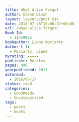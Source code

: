 ```yaml
---
title: What Alice Forgot
author: Glenn Dixon
layout: layouts/post.njk
date: 2018-07-28T15:06:37+00:00
url: /what-alice-forgot/
Book Id:
  - 11459962
bookauthor: Liane Moriarty
Author l-f:
  - Moriarty, Liane
myrating: ★★★★★
publisher: Berkley
pages: 496
yearpublished: 2011
dateread:
  - 2016/07/17
status: read
categories:
  - GoodReads
  - Uncategorized
tags:
  - posts
  - books
---
```

